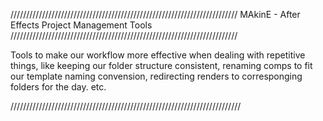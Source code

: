 ////////////////////////////////////////////////////////////////////////
MAkinE - After Effects Project Management Tools
////////////////////////////////////////////////////////////////////////

Tools to make our workflow more effective when dealing with repetitive
things, like keeping our folder structure consistent, renaming comps to
fit our template naming convension, redirecting renders to corresponging
folders for the day. etc.

/////////////////////////////////////////////////////////////////////////
